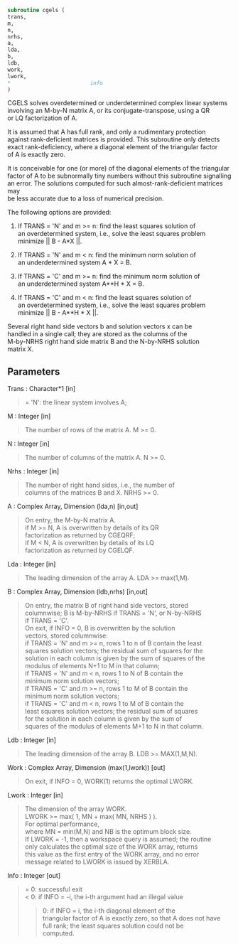 ```fortran  
subroutine cgels (  
trans,  
m,  
n,  
nrhs,  
a,  
lda,  
b,  
ldb,  
work,  
lwork,  
*                         info  
)  
```  
  
CGELS solves overdetermined or underdetermined complex linear systems  
involving an M-by-N matrix A, or its conjugate-transpose, using a QR  
or LQ factorization of A.  
  
It is assumed that A has full rank, and only a rudimentary protection  
against rank-deficient matrices is provided. This subroutine only detects  
exact rank-deficiency, where a diagonal element of the triangular factor  
of A is exactly zero.  
  
It is conceivable for one (or more) of the diagonal elements of the triangular  
factor of A to be subnormally tiny numbers without this subroutine signalling  
an error. The solutions computed for such almost-rank-deficient matrices may  
be less accurate due to a loss of numerical precision.  
  
The following options are provided:  
  
1. If TRANS = 'N' and m >= n:  find the least squares solution of  
an overdetermined system, i.e., solve the least squares problem  
minimize || B - A*X ||.  
  
2. If TRANS = 'N' and m < n:  find the minimum norm solution of  
an underdetermined system A * X = B.  
  
3. If TRANS = 'C' and m >= n:  find the minimum norm solution of  
an underdetermined system A**H * X = B.  
  
4. If TRANS = 'C' and m < n:  find the least squares solution of  
an overdetermined system, i.e., solve the least squares problem  
minimize || B - A**H * X ||.  
  
Several right hand side vectors b and solution vectors x can be  
handled in a single call; they are stored as the columns of the  
M-by-NRHS right hand side matrix B and the N-by-NRHS solution  
matrix X.  
  
## Parameters  
Trans : Character*1 [in]  
> = 'N': the linear system involves A;  
  
M : Integer [in]  
> The number of rows of the matrix A.  M >= 0.  
  
N : Integer [in]  
> The number of columns of the matrix A.  N >= 0.  
  
Nrhs : Integer [in]  
> The number of right hand sides, i.e., the number of  
> columns of the matrices B and X. NRHS >= 0.  
  
A : Complex Array, Dimension (lda,n) [in,out]  
> On entry, the M-by-N matrix A.  
> if M >= N, A is overwritten by details of its QR  
> factorization as returned by CGEQRF;  
> if M <  N, A is overwritten by details of its LQ  
> factorization as returned by CGELQF.  
  
Lda : Integer [in]  
> The leading dimension of the array A.  LDA >= max(1,M).  
  
B : Complex Array, Dimension (ldb,nrhs) [in,out]  
> On entry, the matrix B of right hand side vectors, stored  
> columnwise; B is M-by-NRHS if TRANS = 'N', or N-by-NRHS  
> if TRANS = 'C'.  
> On exit, if INFO = 0, B is overwritten by the solution  
> vectors, stored columnwise:  
> if TRANS = 'N' and m >= n, rows 1 to n of B contain the least  
> squares solution vectors; the residual sum of squares for the  
> solution in each column is given by the sum of squares of the  
> modulus of elements N+1 to M in that column;  
> if TRANS = 'N' and m < n, rows 1 to N of B contain the  
> minimum norm solution vectors;  
> if TRANS = 'C' and m >= n, rows 1 to M of B contain the  
> minimum norm solution vectors;  
> if TRANS = 'C' and m < n, rows 1 to M of B contain the  
> least squares solution vectors; the residual sum of squares  
> for the solution in each column is given by the sum of  
> squares of the modulus of elements M+1 to N in that column.  
  
Ldb : Integer [in]  
> The leading dimension of the array B. LDB >= MAX(1,M,N).  
  
Work : Complex Array, Dimension (max(1,lwork)) [out]  
> On exit, if INFO = 0, WORK(1) returns the optimal LWORK.  
  
Lwork : Integer [in]  
> The dimension of the array WORK.  
> LWORK >= max( 1, MN + max( MN, NRHS ) ).  
> For optimal performance,  
> where MN = min(M,N) and NB is the optimum block size.  
> If LWORK = -1, then a workspace query is assumed; the routine  
> only calculates the optimal size of the WORK array, returns  
> this value as the first entry of the WORK array, and no error  
> message related to LWORK is issued by XERBLA.  
  
Info : Integer [out]  
> = 0:  successful exit  
> < 0:  if INFO = -i, the i-th argument had an illegal value  
> > 0:  if INFO =  i, the i-th diagonal element of the  
> triangular factor of A is exactly zero, so that A does not have  
> full rank; the least squares solution could not be  
> computed.  
  
